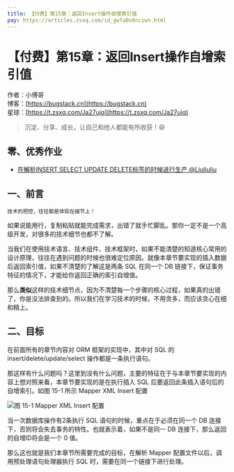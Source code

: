 ```yaml
---
title: 【付费】第15章：返回Insert操作自增索引值
pay: https://articles.zsxq.com/id_gwfa0x8nciwn.html
---
```


# 【付费】第15章：返回Insert操作自增索引值

作者：小傅哥
<br/>博客：[https://bugstack.cn](https://bugstack.cn)
<br/>星球：[https://t.zsxq.com/Ja27ujq](https://t.zsxq.com/Ja27ujq)

> 沉淀、分享、成长，让自己和他人都能有所收获！😄

## 零、优秀作业

- [在解析INSERT SELECT UPDATE DELETE标签的时候进行生产 @Liuliuliu](https://t.zsxq.com/08nJotW1f)

## 一、前言

`技术的把控，往往都是体现在细节上！`

如果说能用行，复制粘贴就能完成需求，出错了就手忙脚乱。那你一定不是一个高级开发，对很多的技术细节也都不了解。

当我们在使用技术语言、技术组件、技术框架时，如果不能清楚的知道核心常用的设计原理，往往在遇到问题的时候也很难定位原因。就像本章节要实现的插入数据后返回索引值，如果不清楚的了解这是两条 SQL 在同一个 DB 链接下，保证事务特征的情况下，才能给你返回正确的索引自增值。

那么**类似**这样的技术细节点，因为不清楚每一个步骤的核心过程，如果真的出错了，你是没法排查到的。所以我们在学习技术的时候，不用贪多，而应该贪心在细和精上。

## 二、目标

在前面所有的章节内容对 ORM 框架的实现中，其中对 SQL 的 insert/delete/update/select 操作都是一条执行语句。

那这样有什么问题吗？这里到没有什么问题，主要的特征在于与本章节要实现的内容上想对照来看，本章节要实现的是在执行插入 SQL 后要返回此条插入语句后的自增索引。如图 15-1 所示 Mapper XML Insert 配置

![图 15-1 Mapper XML Insert 配置](https://bugstack.cn/images/article/spring/mybatis-220627-01.png)

当一次数据库操作有2条执行 SQL 语句的时候，重点在于必须在同一个 DB 连接下，否则将会失去事务的特性。也就表示着，如果不是同一 DB 连接下，那么返回的自增ID将会是一个 0 值。

那么这也就是我们本章节所需要完成的目标，在解析 Mapper 配置文件以后，调用预处理语句处理器执行 SQL 时，需要在同一个链接下进行处理。
